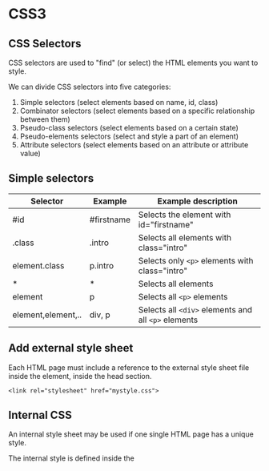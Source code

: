 # CSS3
## CSS Selectors
CSS selectors are used to "find" (or select) the HTML elements you want to style.

We can divide CSS selectors into five categories:
1. Simple selectors (select elements based on name, id, class)
1. Combinator selectors (select elements based on a specific relationship between them)
1. Pseudo-class selectors (select elements based on a certain state)
1. Pseudo-elements selectors (select and style a part of an element)
1. Attribute selectors (select elements based on an attribute or attribute value)

## Simple selectors
| Selector | Example | Example description |
| --- | --- | --- |
| #id | #firstname | Selects the element with id="firstname" |
| .class | .intro | Selects all elements with class="intro" |
| element.class | p.intro| Selects only `<p>` elements with class="intro" |
| * | * | Selects all elements |
| element | p | Selects all `<p>` elements |
| element,element,.. | div, p | Selects all `<div>` elements and all `<p>` elements |

## Add external style sheet
Each HTML page must include a reference to the external style sheet file inside the <link> element, inside the head section.
```
<link rel="stylesheet" href="mystyle.css">
```

## Internal CSS
An internal style sheet may be used if one single HTML page has a unique style.

The internal style is defined inside the <style> element, inside the head section.

## CSS background - Shorthand property
To shorten the code, it is also possible to specify all the background properties in one single property. This is called a shorthand property.

**Example**
  
Use the shorthand property to set the background properties in one declaration:
  
```
body {
  background: #ffffff url("img_tree.png") no-repeat right top;
}
```
  
When using the shorthand property the order of the property values is:

1. background-color
1. background-image
1. background-position
1. background-size
1. background-repeat
1. background-origin
1. background-clip
1. background-attachment
  
It does not matter if one of the property values is missing, as long as the other ones are in this order.

## CSS Box Model
All HTML elements can be considered as boxes.

In CSS, the term "box model" is used when talking about design and layout.

The CSS box model is essentially a box that wraps around every HTML element. It consists of: margins, borders, padding, and the actual content. The image below illustrates the box model:
  
![image](https://user-images.githubusercontent.com/13497579/132917111-4da1e693-b0da-41fd-8941-c8afb0580d8a.png)

Explanation of the different parts:

- **Content** - The content of the box, where text and images appear
- **Padding** - Clears an area around the content. The padding is transparent
- **Border** - A border that goes around the padding and content
- **Margin** - Clears an area outside the border. The margin is transparent
  
The box model allows us to add a border around elements, and to define space between elements.
  
## Quick tips
### Center element within its container
You can set the `margin` property to `auto` to horizontally center the element within its container. The element will then take up the specified width, and the remaining space will be split equally between the left and right margins. **Example:**
  
```
div {
  width: 300px;
  margin: auto;
  border: 1px solid red;
}
``` 
  
### \<a> links  
You can set the `text-decoration` property to `none` to remove the underline of the `a` links. **Example:**
  
```
a {
  text-decoration: none;
}
```
  
### Fonts  
If you do not want to use any of the standard fonts in HTML, you can use **Google Fonts**.
  
```
<head>
<link rel="stylesheet" href="https://fonts.googleapis.com/css?family=Sofia">
<style>
body {
  font-family: "Sofia", sans-serif;
}
</style>
</head>
```
  
### Icons
- **Font Awesome**

The simplest way to add an icon to your HTML page, is with an icon library, such as Font Awesome. To use the Font Awesome icons, go to [fontawesome.com](http://www.fontawesome.com), sign in, and get a code to add in the `<head>` section of your HTML page:
```
<script src="https://kit.fontawesome.com/yourcode.js" crossorigin="anonymous"></script>
```

- **Bootstrap glyphicons**
  
To use the Bootstrap glyphicons, add the following line inside the `<head>` section of your HTML page:
```
<link rel="stylesheet" href="https://maxcdn.bootstrapcdn.com/bootstrap/3.3.7/css/bootstrap.min.css">
```
  
- **Google Icons**
  
To use the Google icons, add the following line inside the `<head>` section of your HTML page:
```
<link rel="stylesheet" href="https://fonts.googleapis.com/icon?family=Material+Icons">
```

## CSS Links
Links can be styled with any CSS property. In addition, links can be styled differently depending on what state they are in.

The four links states are:

- `a:link` - a normal, unvisited link
- `a:visited` - a link the user has visited
- `a:hover` - a link when the user mouses over it
- `a:active` - a link the moment it is clicked
  
MUST be defined in that order.
